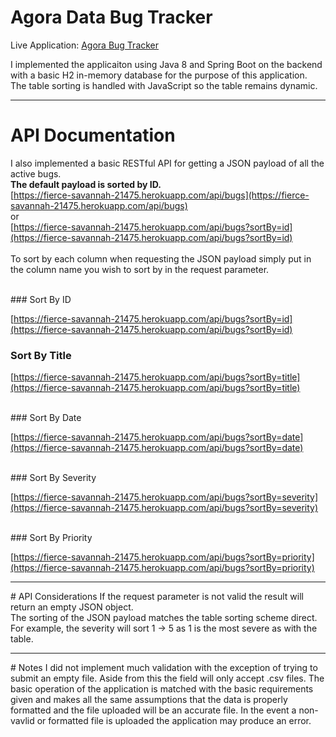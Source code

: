 # Agora Data Bug Tracker

Live Application: [Agora Bug Tracker](https://fierce-savannah-21475.herokuapp.com/)

I implemented the applicaiton using Java 8 and Spring Boot on the backend with a basic H2 in-memory database for the purpose of this application.
The table sorting is handled with JavaScript so the table remains dynamic.
<hr/>

# API Documentation
I also implemented a basic RESTful API for getting a JSON payload of all the active bugs.<br/>
**The default payload is sorted by ID.**<br/>
[https://fierce-savannah-21475.herokuapp.com/api/bugs](https://fierce-savannah-21475.herokuapp.com/api/bugs)<br/>
or<br/>
[https://fierce-savannah-21475.herokuapp.com/api/bugs?sortBy=id](https://fierce-savannah-21475.herokuapp.com/api/bugs?sortBy=id)
<br/><br/>
To sort by each column when requesting the JSON payload simply put in the column name you wish to sort by in the request parameter.

<br/>
### Sort By ID

[https://fierce-savannah-21475.herokuapp.com/api/bugs?sortBy=id](https://fierce-savannah-21475.herokuapp.com/api/bugs?sortBy=id)
<br/>
### Sort By Title

[https://fierce-savannah-21475.herokuapp.com/api/bugs?sortBy=title](https://fierce-savannah-21475.herokuapp.com/api/bugs?sortBy=title)


<br/>
### Sort By Date

[https://fierce-savannah-21475.herokuapp.com/api/bugs?sortBy=date](https://fierce-savannah-21475.herokuapp.com/api/bugs?sortBy=date)

<br/>
### Sort By Severity

[https://fierce-savannah-21475.herokuapp.com/api/bugs?sortBy=severity](https://fierce-savannah-21475.herokuapp.com/api/bugs?sortBy=severity)

<br/>
### Sort By Priority

[https://fierce-savannah-21475.herokuapp.com/api/bugs?sortBy=priority](https://fierce-savannah-21475.herokuapp.com/api/bugs?sortBy=priority)

<hr/>
# API Considerations
If the request parameter is not valid the result will return an empty JSON object. <br/>
The sorting of the JSON payload matches the table sorting scheme direct. For example, the severity will sort 1 -> 5 as 1 is the most severe as with the table.

<hr/>
# Notes
I did not implement much validation with the exception of trying to submit an empty file. Aside from this the field will only accept .csv files. The basic operation of the application is matched with the basic requirements given and makes all the same assumptions that the data is properly formatted and the file uploaded will be an accurate file. In the event a non-vavlid or formatted file is uploaded the application may produce an error.
